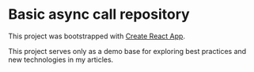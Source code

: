 # Basic async call repository

This project was bootstrapped with [Create React App](https://github.com/facebook/create-react-app).

This project serves only as a demo base for exploring best practices and new technologies in my articles.
